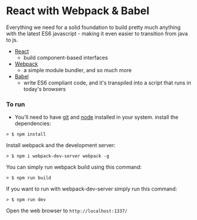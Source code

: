 # React with Webpack & Babel
Everything we need for a solid foundation to build pretty much anything with the latest ES6 javascript - making it even easier to transition from java to js.


 - [React](https://facebook.github.io/react/) 
   - build component-based interfaces 
 - [Webpack](http://webpack.github.io/)
   - a simple module bundler, and so much more   
 - [Babel](https://babeljs.io/) 
   - write ES6 compliant code, and it's transpiled into a script that runs in today's browsers  


### To run

* You'll need to have [git](https://git-scm.com/) and [node](https://nodejs.org/en/) installed in your system.
install the dependencies:

```
> $ npm install
```

Install webpack and the development server:

```
> $ npm i webpack-dev-server webpack -g
```

You can simply run webpack build using this command: 

```
> $ npm run build
```

If you want to run with webpack-dev-server simply run this command: 

```
> $ npm run dev
```

Open the web browser to `http://localhost:1337/`

